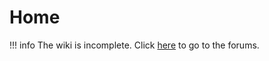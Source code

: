 # Home

!!! info
	The wiki is incomplete.
	Click [here](https://www.left4craft.org) to go to the forums.
